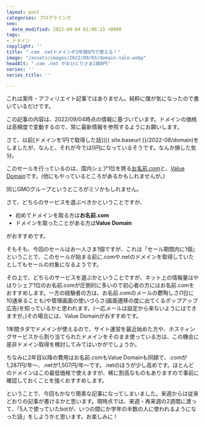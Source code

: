 ```yaml
---
layout: post
categories: プログラミング
seo:
  date_modified: 2022-09-04 01:00:13 +0900
tags:
- ドメイン
copylight: ''
title: ".com .netドメインが2年間0円で使える！"
image: "/assets/images/2022/09/03/domain-sale.webp"
headAlt: ".com .net がおひとりさま1個0円"
series: ''
series_title: ''

---
```

これは案件・アフィリエイト記事ではありません。純粋に僕が気になったので書いているだけです。

<div class="warning-card">
この記事の内容は、2022/09/04時点の情報に基づいています。ドメインの価格は高頻度で変動するので、常に最新情報を参照するようにお願いします。
</div>

さて、以前[ドメインを1円で取得した話]({{ site.baseurl }}/2022-08/domain)をしましたが、なんと、それが今では0円になっているそうです。なんか損した気分。

このセールを行っているのは、国内シェア1位を誇る<a href="https://www.onamae.com/" target="_blank" rel="noopener noreferrer">お名前.com</a>と、<a href="https://www.value-domain.com/" target="_blank" rel="noopener noreferrer">Value Domain</a>です。(他にもやっているところがあるかもしれませんが。)

同じGMOグループというところがミソかもしれません。

さて、どちらのサービスを選ぶべきかということですが、

* 初めてドメインを取る方は**お名前.com**
* ドメインを取ったことがある方は**Value Domain**

がおすすめです。

そもそも、今回のセールはお一人さま1個ですが、これは「セール期間内に1個」ということで、このセールが始まる前に.comや.netのドメインを取得していたとしてもセールの対象になるようです。

その上で、どちらのサービスを選ぶかということですが、ネット上の情報量はやはりシェア1位のお名前.comが圧倒的に多いので初心者の方にはお名前.comをおすすめします。一方の経験者の方は、お名前.comのメールの鬱陶しさ(1日に10通来ることも)や管理画面の使いづらさ(画面遷移の度に出てくるポップアップ広告)を知っているかと思われます。(一応メールは設定から来ないようにはできますが。)その場合には、Value Domainがおすすめです。

1年間タダでドメインが使えるので、サイト運営を最近始めた方や、ホスティングサービスから割り当てられたドメインをそのまま使っている方は、この機会に是非ドメイン取得を検討してみてはいかがでしょうか。

ちなみに2年目以降の費用はお名前.comもValue Domainも同額で、.comが1,287円/年〜、.netが1,507円/年〜です。.netのほうが少し高めです。ほとんどのドメインはこの最低価格で使えますが、稀に割高なものもありますので事前に確認しておくことを強くおすすめします。

ということで、今回もかなり簡素な記事になってしまいました。来週からは従来どおりの記事が書けるかと思います。現時点では、来週・再来週の2週間に渡って、「5人で使っていたbotが、いつの間にか学年の半数の人に使われるようになった話」をしようかと思います。お楽しみに！
